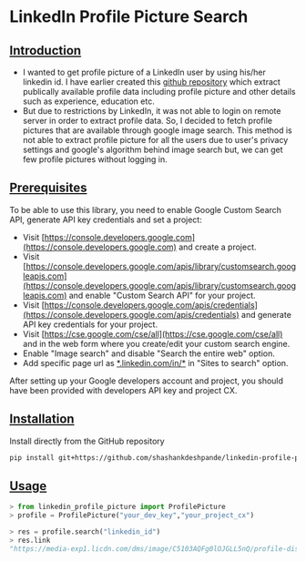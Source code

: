 # LinkedIn Profile Picture Search
## [Introduction](#Introduction)

- I wanted to get profile picture of a LinkedIn user by using his/her linkedin id. I have earlier created this [github repository](https://github.com/shashankdeshpande/linkedin) which extract publically available profile data including profile picture and other details such as experience, education etc.
- But due to restrictions by LinkedIn, it was not able to login on remote server in order to extract profile data. So, I decided to fetch profile pictures that are available through google image search. This method is not able to extract profile picture for all the users due to user's privacy settings and google's algorithm behind image search but, we can get few profile pictures without logging in.

## [Prerequisites](#prerequisites)

To be able to use this library, you need to enable Google Custom Search API, generate API key credentials and set a project:
 -   Visit [https://console.developers.google.com](https://console.developers.google.com) and create a project.
 -   Visit [https://console.developers.google.com/apis/library/customsearch.googleapis.com](https://console.developers.google.com/apis/library/customsearch.googleapis.com) and enable "Custom Search API" for your project.
 -   Visit [https://console.developers.google.com/apis/credentials](https://console.developers.google.com/apis/credentials) and generate API key credentials for your project.
 -   Visit [https://cse.google.com/cse/all](https://cse.google.com/cse/all) and in the web form where you create/edit your custom search engine. 
- Enable "Image search" and disable "Search the entire web" option.
- Add specific page url as [\*.linkedin.com/in/\*]() in "Sites to search" option.

After setting up your Google developers account and project, you should have been provided with developers API key and project CX.

## [Installation](#installation)
Install directly from the GitHub repository
```bash
pip install git+https://github.com/shashankdeshpande/linkedin-profile-picture.git
```
## [Usage](#usage)
```python
> from linkedin_profile_picture import ProfilePicture
> profile = ProfilePicture("your_dev_key","your_project_cx")
```
```python
> res = profile.search("linkedin_id")
> res.link
"https://media-exp1.licdn.com/dms/image/C5103AQFg0lOJGLL5nQ/profile-displayphoto-shrink_200_200/0?e=1605139200&v=beta&t=ezcdygbf8i6Hz7DLdZ2xbKkzpbpPlFHryQ_uUJ2XW-8"
```
